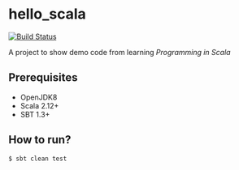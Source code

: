 # hello_scala

[![Build Status](https://travis-ci.org/PhonyLou/hello_scala.svg?branch=master)](https://travis-ci.org/PhonyLou/hello_scala)

A project to show demo code from learning <I>Programming in Scala</I>

## Prerequisites

- OpenJDK8
- Scala 2.12+
- SBT 1.3+

## How to run?

```shell
$ sbt clean test
```
